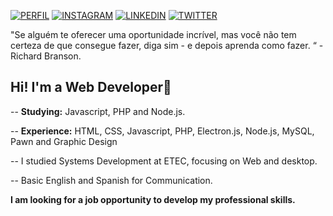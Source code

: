 [![PERFIL](https://img.shields.io/badge/perfil%20-%23323330.svg?&style=for-the-badge&logo=perfil&logoColor=black&color=EBC309)](https://github.com/ojoaovs)
[![INSTAGRAM](https://img.shields.io/badge/Instagram%20-%23323330.svg?&style=for-the-badge&logo=Instagram&logoColor=white&color=D2287A)](https://www.instagram.com/ojoaovs)
[![LINKEDIN](https://img.shields.io/badge/Linkedin%20-%23323330.svg?&style=for-the-badge&logo=Linkedin&logoColor=white&color=0A63BC)](https://www.linkedin.com/in/ojoaovs)
[![TWITTER](https://img.shields.io/badge/Twitter%20-%23323330.svg?&style=for-the-badge&logo=Twitter&logoColor=white&color=2CA5DA)](https://twitter.com/ojoaovs)

"Se alguém te oferecer uma oportunidade incrível, mas você não tem certeza de que consegue fazer, diga sim - e depois aprenda como fazer. “ - Richard Branson.

## Hi! I'm a Web Developer👋

-- **Studying:** Javascript, PHP and Node.js.

-- **Experience:** HTML, CSS, Javascript, PHP, Electron.js, Node.js, MySQL, Pawn and Graphic Design

-- I studied Systems Development at ETEC, focusing on Web and desktop.

-- Basic English and Spanish for Communication.


**I am looking for a job opportunity to develop my professional skills.**
